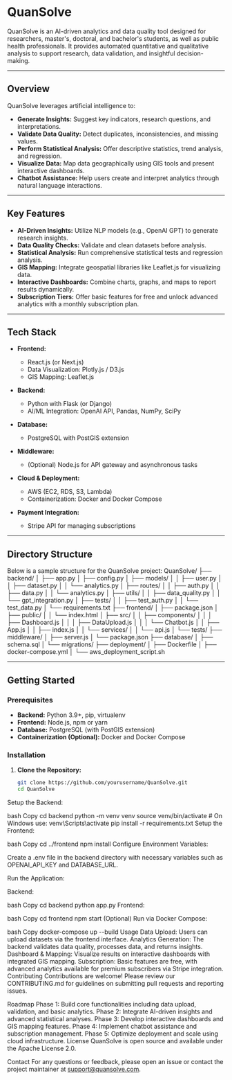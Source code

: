 # QuanSolve

QuanSolve is an AI-driven analytics and data quality tool designed for researchers, master's, doctoral, and bachelor's students, as well as public health professionals. It provides automated quantitative and qualitative analysis to support research, data validation, and insightful decision-making.

---

## Overview

QuanSolve leverages artificial intelligence to:
- **Generate Insights:** Suggest key indicators, research questions, and interpretations.
- **Validate Data Quality:** Detect duplicates, inconsistencies, and missing values.
- **Perform Statistical Analysis:** Offer descriptive statistics, trend analysis, and regression.
- **Visualize Data:** Map data geographically using GIS tools and present interactive dashboards.
- **Chatbot Assistance:** Help users create and interpret analytics through natural language interactions.

---

## Key Features

- **AI-Driven Insights:** Utilize NLP models (e.g., OpenAI GPT) to generate research insights.
- **Data Quality Checks:** Validate and clean datasets before analysis.
- **Statistical Analysis:** Run comprehensive statistical tests and regression analysis.
- **GIS Mapping:** Integrate geospatial libraries like Leaflet.js for visualizing data.
- **Interactive Dashboards:** Combine charts, graphs, and maps to report results dynamically.
- **Subscription Tiers:** Offer basic features for free and unlock advanced analytics with a monthly subscription plan.

---

## Tech Stack

- **Frontend:**  
  - React.js (or Next.js)  
  - Data Visualization: Plotly.js / D3.js  
  - GIS Mapping: Leaflet.js

- **Backend:**  
  - Python with Flask (or Django)  
  - AI/ML Integration: OpenAI API, Pandas, NumPy, SciPy

- **Database:**  
  - PostgreSQL with PostGIS extension

- **Middleware:**  
  - (Optional) Node.js for API gateway and asynchronous tasks

- **Cloud & Deployment:**  
  - AWS (EC2, RDS, S3, Lambda)  
  - Containerization: Docker and Docker Compose

- **Payment Integration:**  
  - Stripe API for managing subscriptions

---

## Directory Structure

Below is a sample structure for the QuanSolve project:
QuanSolve/ ├── backend/ │ ├── app.py │ ├── config.py │ ├── models/ │ │ ├── user.py │ │ ├── dataset.py │ │ └── analytics.py │ ├── routes/ │ │ ├── auth.py │ │ ├── data.py │ │ └── analytics.py │ ├── utils/ │ │ ├── data_quality.py │ │ └── gpt_integration.py │ ├── tests/ │ │ ├── test_auth.py │ │ └── test_data.py │ └── requirements.txt ├── frontend/ │ ├── package.json │ ├── public/ │ │ └── index.html │ ├── src/ │ │ ├── components/ │ │ │ ├── Dashboard.js │ │ │ ├── DataUpload.js │ │ │ └── Chatbot.js │ │ ├── App.js │ │ ├── index.js │ │ └── services/ │ │ └── api.js │ └── tests/ ├── middleware/ │ ├── server.js │ └── package.json ├── database/ │ ├── schema.sql │ └── migrations/ ├── deployment/ │ ├── Dockerfile │ ├── docker-compose.yml │ └── aws_deployment_script.sh


---

## Getting Started

### Prerequisites

- **Backend:** Python 3.9+, pip, virtualenv  
- **Frontend:** Node.js, npm or yarn  
- **Database:** PostgreSQL (with PostGIS extension)  
- **Containerization (Optional):** Docker and Docker Compose  

### Installation

1. **Clone the Repository:**

   ```bash
   git clone https://github.com/yourusername/QuanSolve.git
   cd QuanSolve
Setup the Backend:

bash
Copy
cd backend
python -m venv venv
source venv/bin/activate  # On Windows use: venv\Scripts\activate
pip install -r requirements.txt
Setup the Frontend:

bash
Copy
cd ../frontend
npm install
Configure Environment Variables:

Create a .env file in the backend directory with necessary variables such as OPENAI_API_KEY and DATABASE_URL.

Run the Application:

Backend:

bash
Copy
cd backend
python app.py
Frontend:

bash
Copy
cd frontend
npm start
(Optional) Run via Docker Compose:

bash
Copy
docker-compose up --build
Usage
Data Upload: Users can upload datasets via the frontend interface.
Analytics Generation: The backend validates data quality, processes data, and returns insights.
Dashboard & Mapping: Visualize results on interactive dashboards with integrated GIS mapping.
Subscription: Basic features are free, with advanced analytics available for premium subscribers via Stripe integration.
Contributing
Contributions are welcome! Please review our CONTRIBUTING.md for guidelines on submitting pull requests and reporting issues.

Roadmap
Phase 1: Build core functionalities including data upload, validation, and basic analytics.
Phase 2: Integrate AI-driven insights and advanced statistical analyses.
Phase 3: Develop interactive dashboards and GIS mapping features.
Phase 4: Implement chatbot assistance and subscription management.
Phase 5: Optimize deployment and scale using cloud infrastructure.
License
QuanSolve is open source and available under the Apache License 2.0.

Contact
For any questions or feedback, please open an issue or contact the project maintainer at support@quansolve.com.
